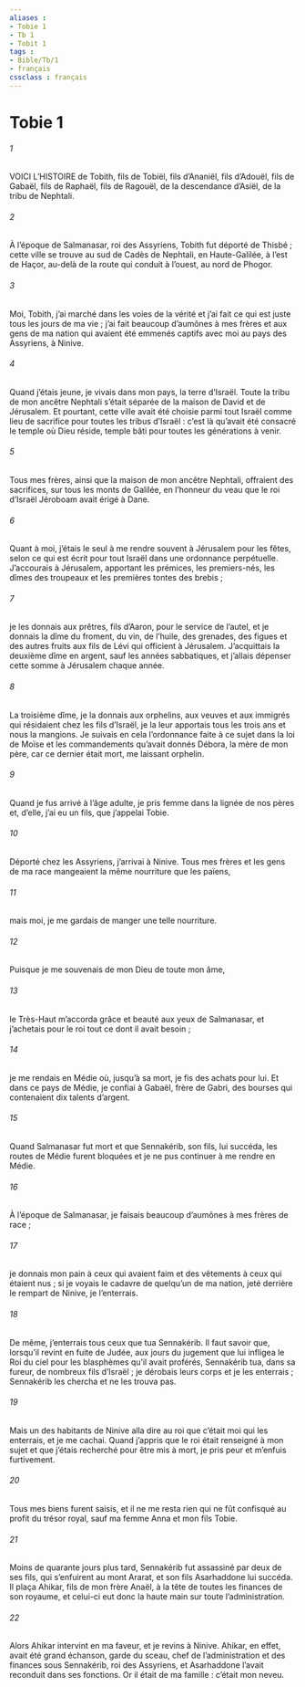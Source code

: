 ```yaml
---
aliases : 
- Tobie 1
- Tb 1
- Tobit 1
tags : 
- Bible/Tb/1
- français
cssclass : français
---
```


# Tobie 1

###### 1
VOICI L’HISTOIRE de Tobith, fils de Tobiël, fils d’Ananiël, fils d’Adouël, fils de Gabaël, fils de Raphaël, fils de Ragouël, de la descendance d’Asiël, de la tribu de Nephtali.
###### 2
À l’époque de Salmanasar, roi des Assyriens, Tobith fut déporté de Thisbé ; cette ville se trouve au sud de Cadès de Nephtali, en Haute-Galilée, à l’est de Haçor, au-delà de la route qui conduit à l’ouest, au nord de Phogor.
###### 3
Moi, Tobith, j’ai marché dans les voies de la vérité et j’ai fait ce qui est juste tous les jours de ma vie ; j’ai fait beaucoup d’aumônes à mes frères et aux gens de ma nation qui avaient été emmenés captifs avec moi au pays des Assyriens, à Ninive.
###### 4
Quand j’étais jeune, je vivais dans mon pays, la terre d’Israël. Toute la tribu de mon ancêtre Nephtali s’était séparée de la maison de David et de Jérusalem. Et pourtant, cette ville avait été choisie parmi tout Israël comme lieu de sacrifice pour toutes les tribus d’Israël : c’est là qu’avait été consacré le temple où Dieu réside, temple bâti pour toutes les générations à venir.
###### 5
Tous mes frères, ainsi que la maison de mon ancêtre Nephtali, offraient des sacrifices, sur tous les monts de Galilée, en l’honneur du veau que le roi d’Israël Jéroboam avait érigé à Dane.
###### 6
Quant à moi, j’étais le seul à me rendre souvent à Jérusalem pour les fêtes, selon ce qui est écrit pour tout Israël dans une ordonnance perpétuelle. J’accourais à Jérusalem, apportant les prémices, les premiers-nés, les dîmes des troupeaux et les premières tontes des brebis ;
###### 7
je les donnais aux prêtres, fils d’Aaron, pour le service de l’autel, et je donnais la dîme du froment, du vin, de l’huile, des grenades, des figues et des autres fruits aux fils de Lévi qui officient à Jérusalem. J’acquittais la deuxième dîme en argent, sauf les années sabbatiques, et j’allais dépenser cette somme à Jérusalem chaque année.
###### 8
La troisième dîme, je la donnais aux orphelins, aux veuves et aux immigrés qui résidaient chez les fils d’Israël, je la leur apportais tous les trois ans et nous la mangions. Je suivais en cela l’ordonnance faite à ce sujet dans la loi de Moïse et les commandements qu’avait donnés Débora, la mère de mon père, car ce dernier était mort, me laissant orphelin.
###### 9
Quand je fus arrivé à l’âge adulte, je pris femme dans la lignée de nos pères et, d’elle, j’ai eu un fils, que j’appelai Tobie.
###### 10
Déporté chez les Assyriens, j’arrivai à Ninive. Tous mes frères et les gens de ma race mangeaient la même nourriture que les païens,
###### 11
mais moi, je me gardais de manger une telle nourriture.
###### 12
Puisque je me souvenais de mon Dieu de toute mon âme,
###### 13
le Très-Haut m’accorda grâce et beauté aux yeux de Salmanasar, et j’achetais pour le roi tout ce dont il avait besoin ;
###### 14
je me rendais en Médie où, jusqu’à sa mort, je fis des achats pour lui. Et dans ce pays de Médie, je confiai à Gabaël, frère de Gabri, des bourses qui contenaient dix talents d’argent.
###### 15
Quand Salmanasar fut mort et que Sennakérib, son fils, lui succéda, les routes de Médie furent bloquées et je ne pus continuer à me rendre en Médie.
###### 16
À l’époque de Salmanasar, je faisais beaucoup d’aumônes à mes frères de race ;
###### 17
je donnais mon pain à ceux qui avaient faim et des vêtements à ceux qui étaient nus ; si je voyais le cadavre de quelqu’un de ma nation, jeté derrière le rempart de Ninive, je l’enterrais.
###### 18
De même, j’enterrais tous ceux que tua Sennakérib. Il faut savoir que, lorsqu’il revint en fuite de Judée, aux jours du jugement que lui infligea le Roi du ciel pour les blasphèmes qu’il avait proférés, Sennakérib tua, dans sa fureur, de nombreux fils d’Israël ; je dérobais leurs corps et je les enterrais ; Sennakérib les chercha et ne les trouva pas.
###### 19
Mais un des habitants de Ninive alla dire au roi que c’était moi qui les enterrais, et je me cachai. Quand j’appris que le roi était renseigné à mon sujet et que j’étais recherché pour être mis à mort, je pris peur et m’enfuis furtivement.
###### 20
Tous mes biens furent saisis, et il ne me resta rien qui ne fût confisqué au profit du trésor royal, sauf ma femme Anna et mon fils Tobie.
###### 21
Moins de quarante jours plus tard, Sennakérib fut assassiné par deux de ses fils, qui s’enfuirent au mont Ararat, et son fils Asarhaddone lui succéda. Il plaça Ahikar, fils de mon frère Anaël, à la tête de toutes les finances de son royaume, et celui-ci eut donc la haute main sur toute l’administration.
###### 22
Alors Ahikar intervint en ma faveur, et je revins à Ninive. Ahikar, en effet, avait été grand échanson, garde du sceau, chef de l’administration et des finances sous Sennakérib, roi des Assyriens, et Asarhaddone l’avait reconduit dans ses fonctions. Or il était de ma famille : c’était mon neveu.
